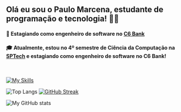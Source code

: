 
## Olá eu sou o Paulo Marcena, estudante de programação e tecnologia! 👋🏽

#### 🚀 Estagiando como engenheiro de software no [C6 Bank](https://www.c6bank.com.br/)
#### 🎓 Atualmente, estou no 4º semestre de Ciência da Computação na [SPTech](https://www.sptech.school/) e estagiando como engenheiro de software no C6 Bank! 

<br>

[![My Skills](https://skillicons.dev/icons?i=java,kotlin,mysql,postgresql,aws,js,docker)](https://skillicons.dev)

![Top Langs](https://github-readme-stats.vercel.app/api/top-langs/?username=paulo07marcena&theme=transparent&layout=compact&show_icons=true&hide_border=true&card_width=250)
[![GitHub Streak](https://streak-stats.demolab.com?user=paulo07marcena&hide_border=true&theme=transparent)](https://git.io/streak-stats)

![My GitHub stats](https://github-readme-stats.vercel.app/api?username=paulo07marcena&theme=transparent&show_icons=true&hide_border=true&card_width=250)
  
